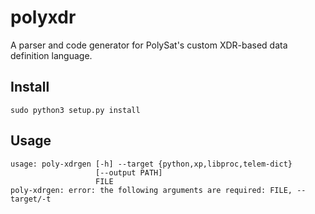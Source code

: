 # polyxdr
A parser and code generator for PolySat's custom XDR-based data definition language.

## Install
`sudo python3 setup.py install`

## Usage
```
usage: poly-xdrgen [-h] --target {python,xp,libproc,telem-dict}
                   [--output PATH]
                   FILE
poly-xdrgen: error: the following arguments are required: FILE, --target/-t
```
